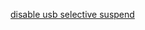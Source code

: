 [disable usb selective suspend](https://www.tenforums.com/tutorials/73187-turn-off-usb-selective-suspend-windows-10-a.html)